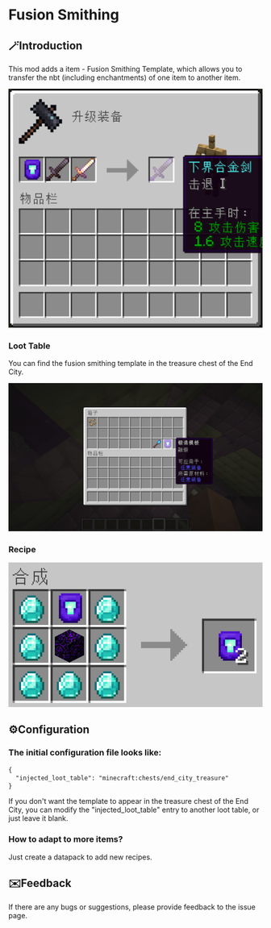 # Fusion Smithing

## 🪄Introduction

This mod adds a item - Fusion Smithing Template, which allows you to transfer the nbt (including enchantments) of one item to another item.

![Screenshot](assets/fusion-smithing/smithing.png)

### Loot Table

You can find the fusion smithing template in the treasure chest of the End City.

![Screenshot](assets/fusion-smithing/loot_table.png)

### Recipe

![Screenshot](assets/fusion-smithing/recipe.png)

## ⚙️Configuration

### The initial configuration file looks like:

```
{  
  "injected_loot_table": "minecraft:chests/end_city_treasure"
}
```

If you don't want the template to appear in the treasure chest of the End City, you can modify the "injected_loot_table" entry to another loot table, or just leave it blank.

### How to adapt to more items?

Just create a datapack to add new recipes.

## ✉️Feedback

If there are any bugs or suggestions, please provide feedback to the issue page.